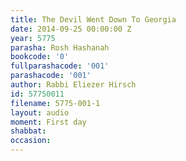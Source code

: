 ```yaml
---
title: The Devil Went Down To Georgia
date: 2014-09-25 00:00:00 Z
year: 5775
parasha: Rosh Hashanah
bookcode: '0'
fullparashacode: '001'
parashacode: '001'
author: Rabbi Eliezer Hirsch
id: 57750011
filename: 5775-001-1
layout: audio
moment: First day
shabbat: 
occasion: 
---
```


